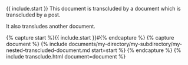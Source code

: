 
{{ include.start }} This document is transcluded by a document which is transcluded by a post.

It also transludes another document.

{% capture start %}{{ include.start }}#{% endcapture %}
{% capture document %}
{% include documents/my-directory/my-subdirectory/my-nested-transcluded-document.md start=start %}
{% endcapture %}
{% include transclude.html document=document %}

